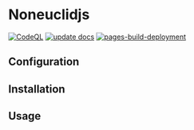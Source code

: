 # Noneuclidjs
[![CodeQL](https://github.com/30MA19-02/noneuclidjs/actions/workflows/codeql-analysis.yml/badge.svg)](https://github.com/30MA19-02/noneuclidjs/actions/workflows/codeql-analysis.yml)
[![update docs](https://github.com/30MA19-02/noneuclidjs/actions/workflows/build_docs.yml/badge.svg)](https://github.com/30MA19-02/noneuclidjs/actions/workflows/build_docs.yml)
[![pages-build-deployment](https://github.com/30MA19-02/noneuclidjs/actions/workflows/pages/pages-build-deployment/badge.svg)](https://github.com/30MA19-02/noneuclidjs/actions/workflows/pages/pages-build-deployment)
## Configuration
## Installation
## Usage